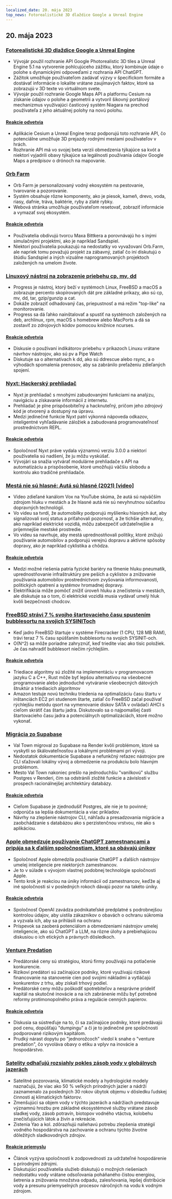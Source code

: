 ```yaml
---
localized_date: 20. mája 2023
top_news: Fotorealistické 3D dlaždice Google a Unreal Engine
---
```




## 20. mája 2023

### [Fotorealistické 3D dlaždice Google a Unreal Engine](https://nilsbakker.nl/portfolio/3d-tiles/)

- Vývojár použil rozhranie API Google Photorealistic 3D tiles a Unreal Engine 5.1 na vytvorenie pohlcujúceho zážitku, ktorý kombinuje údaje o polohe s dynamickými odpoveďami z rozhrania API ChatGPT.
- Zážitok umožňuje používateľom zadávať výzvy v špecifickom formáte a dostávať informácie o lokalite vrátane zaujímavých faktov, ktoré sa zobrazujú v 3D texte vo virtuálnom svete.
- Vývojár použil rozhranie Google Maps API a platformu Cesium na získanie údajov o polohe a geometrii a vytvoril šikovný portálový mechanizmus využívajúci časticový systém Niagara na prechod používateľa z jeho aktuálnej polohy na novú polohu.

#### [Reakcie odvetvia](http://news.ycombinator.com/item?id=36000631)

- Aplikácie Cesium a Unreal Engine teraz podporujú toto rozhranie API, čo potenciálne umožňuje 3D prejazdy rodnými mestami používateľov v hrách.
- Rozhranie API má vo svojej beta verzii obmedzenia týkajúce sa kvót a niektorí vyjadrili obavy týkajúce sa legálnosti používania údajov Google Maps a predpisov o drónoch na mapovanie.

### [Orb Farm](https://orb.farm/)

- Orb Farm je personalizovaný vodný ekosystém na pestovanie, tvarovanie a pozorovanie.
- Systém obsahuje rôzne komponenty, ako je piesok, kameň, drevo, voda, riasy, dafnie, tráva, baktérie, ryby a zlaté rybky.
- Webová stránka umožňuje používateľom resetovať, zobraziť informácie a vymazať svoj ekosystém.

#### [Reakcie odvetvia](http://news.ycombinator.com/item?id=35999835)

- Používatelia obdivujú tvorcu Maxa Bittkera a porovnávajú ho s inými simulačnými projektmi, ako je napríklad Sandspiel.
- Niektorí používatelia poukazujú na nedostatky vo vyvažovaní Orb.Farm, ale napriek tomu považujú projekt za zábavný, zatiaľ čo iní diskutujú o štúdiu Sandspiel a iných vizuálne naprogramovaných projektoch založených na umelom živote.

### [Linuxový nástroj na zobrazenie priebehu cp, mv, dd](https://github.com/Xfennec/progress)

- Progress je nástroj, ktorý beží v systémoch Linux, FreeBSD a macOS a zobrazuje percento skopírovaných dát pre základné príkazy, ako sú cp, mv, dd, tar, gzip/gunzip a cat.
- Dokáže zobraziť odhadovaný čas, priepustnosť a má režim "top-like" na monitorovanie.
- Progress sa dá ľahko nainštalovať a spustiť na systémoch založených na deb, archlinux, rpm, macOS s homebrew alebo MacPorts a dá sa zostaviť zo zdrojových kódov pomocou knižnice ncurses.

#### [Reakcie odvetvia](http://news.ycombinator.com/item?id=36000407)

- Diskusie o používaní indikátorov priebehu v príkazoch Linuxu vrátane návrhov nástrojov, ako sú pv a Pipe Watch
- Diskutuje sa o alternatívach k dd, ako sú ddrescue alebo rsync, a o výhodách spomalenia prenosov, aby sa zabránilo preťaženiu zdieľaných spojení.

### [Nyxt: Hackerský prehliadač](https://nyxt.atlas.engineer/)

- Nyxt je prehliadač s mnohými zabudovanými funkciami na analýzu, navigáciu a získavanie informácií z internetu.
- Prehliadač je plne prispôsobiteľný a hacknuteľný, pričom jeho zdrojový kód je otvorený a dostupný na úpravu.
- Medzi jedinečné funkcie Nyxt patrí výkonná nápoveda odkazov, inteligentné vyhľadávanie záložiek a zabudovaná programovateľnosť prostredníctvom REPL.

#### [Reakcie odvetvia](http://news.ycombinator.com/item?id=36006423)

- Spoločnosť Nyxt práve vydala významnú verziu 3.0.0 a niektorí používatelia sú nadšení, že ju môžu vyskúšať.
- Vývojári sa snažia vytvárať modulárne prehliadače s API na automatizáciu a prispôsobenie, ktoré umožňujú väčšiu slobodu a kontrolu ako tradičné prehliadače.

### [Mestá nie sú hlasné: Autá sú hlasné (2021) [video]](https://www.youtube.com/watch?v=CTV-wwszGw8)

- Video zdieľané kanálom Vox na YouTube skúma, že autá sú najväčším zdrojom hluku v mestách a že hlasné autá nie sú nevyhnutnou súčasťou dopravných technológií.
- Vo videu sa tvrdí, že automobilky podporujú myšlienku hlasných áut, aby signalizovali svoj status a priťahovali pozornosť, a že tichšie alternatívy, ako napríklad elektrické vozidlá, môžu zabezpečiť udržateľnejšie a príjemnejšie mestské prostredie.
- Vo videu sa navrhuje, aby mestá uprednostňovali politiky, ktoré znižujú používanie automobilov a podporujú verejnú dopravu a aktívne spôsoby dopravy, ako je napríklad cyklistika a chôdza.

#### [Reakcie odvetvia](http://news.ycombinator.com/item?id=35999950)

- Medzi možné riešenia patria fyzické bariéry na tlmenie hluku pneumatík, uprednostňovanie infraštruktúry pre peších a cyklistov a znižovanie používania automobilov prostredníctvom zvyšovania informovanosti, politických opatrení a systémov hromadnej dopravy.
- Elektrifikácia môže pomôcť znížiť úroveň hluku a znečistenia v mestách, ale diskutuje sa o tom, či elektrické vozidlá musia vydávať umelý hluk kvôli bezpečnosti chodcov.

### [FreeBSD strávi 7 % svojho štartovacieho času spustením bubblesortu na svojich SYSINIToch](https://twitter.com/cperciva/status/1659558311920914432)

- Keď jadro FreeBSD štartuje v systéme Firecracker (1 CPU, 128 MB RAM), trávi teraz 7 % času spúšťaním bubblesortu na svojich SYSINIT-och.
- O(N^2) sa môže poriadne zahryznúť, keď triedite viac ako tisíc položiek. Je čas nahradiť bubblesort niečím rýchlejším.

#### [Reakcie odvetvia](http://news.ycombinator.com/item?id=36002574)

- Triediace algoritmy sú zložité na implementáciu v programovacom jazyku C a C++, Rust môže byť lepšou alternatívou na všeobecné programovanie alebo jednoduché vytváranie všeobecných dátových štruktúr a triediacich algoritmov
- Amazon testuje novú techniku triedenia na optimalizáciu času štartu v inštanciách EC2 pri studenom štarte, zatiaľ čo FreeBSD začal používať rýchlejšiu metódu qsort na vymenovanie diskov SATA v ovládači AHCI s cieľom skrátiť čas štartu jadra. Diskutovalo sa o najpomalšej časti štartovacieho času jadra a potenciálnych optimalizáciách, ktoré možno vykonať.

### [Migrácia zo Supabase](https://blog.val.town/blog/migrating-from-supabase)

- Val Town migroval zo Supabase na Render kvôli problémom, ktoré sa vyskytli so škálovateľnosťou a lokálnymi problémami pri vývoji.
- Nedostatok dokumentácie Supabase a nefunkčný reťazec nástrojov pre CLI sťažovali lokálny vývoj a obmedzenie na produkciu bolo hlavným problémom.
- Mesto Val Town nakoniec prešlo na jednoduchšiu "vanilkovú" službu Postgres v Renderi, čím sa odstránili zložité funkcie a závislosti v prospech racionálnejšej architektúry databázy.

#### [Reakcie odvetvia](http://news.ycombinator.com/item?id=36004925)

- Cieľom Supabase je zjednodušiť Postgres, ale nie je to povinné; odporúča sa lepšia dokumentácia a viac príkladov.
- Návrhy na zlepšenie nástrojov CLI, náhľadu a presadzovania migrácie a zaobchádzanie s databázou ako s perzistenčnou vrstvou, nie ako s aplikáciou.

### [Apple obmedzuje používanie ChatGPT zamestnancami a pripája sa k ďalším spoločnostiam, ktoré sa obávajú únikov](https://www.wsj.com/articles/apple-restricts-use-of-chatgpt-joining-other-companies-wary-of-leaks-d44d7d34)

- Spoločnosť Apple obmedzila používanie ChatGPT a ďalších nástrojov umelej inteligencie pre niektorých zamestnancov.
- Je to v súlade s vývojom vlastnej podobnej technológie spoločnosti Apple.
- Tento krok je reakciou na úniky informácií od zamestnancov, keďže aj iné spoločnosti si v posledných rokoch dávajú pozor na takéto úniky.

#### [Reakcie odvetvia](http://news.ycombinator.com/item?id=36000079)

- Spoločnosť OpenAI zavádza podnikateľské predplatné s podrobnejšou kontrolou údajov, aby uistila zákazníkov o obavách o ochranu súkromia a vyzvala ich, aby sa prihlásili na ochranu
- Príspevok sa zaoberá potenciálom a obmedzeniami nástrojov umelej inteligencie, ako sú ChatGPT a LLM, na rôzne úlohy a prebiehajúcou diskusiou o ich etických a právnych dôsledkoch.

### [Venture Predation](https://papers.ssrn.com/sol3/papers.cfm?abstract_id=4437360)

- Predátorské ceny sú stratégiou, ktorú firmy používajú na potlačenie konkurencie.
- Rizikoví predátori sú začínajúce podniky, ktoré využívajú rizikové financovanie na stanovenie cien pod svojimi nákladmi a vytláčajú konkurentov z trhu, aby získali trhový podiel.
- Predátorské ceny môžu poškodiť spotrebiteľov a nesprávne prideliť kapitál na skutočné inovácie a na ich zabránenie môžu byť potrebné reformy protimonopolného práva a regulácie cenných papierov.

#### [Reakcie odvetvia](http://news.ycombinator.com/item?id=36003096)

- Diskusia sa sústreďuje na to, či sa začínajúce podniky, ktoré predávajú pod cenu, dopúšťajú "dumpingu" a či je to jedinečné pre spoločnosti podporované rizikovým kapitálom.
- Prudký nárast dopytu po "jednorožcoch" viedol k snahe o "venture predation", čo vyvoláva obavy o etiku a vplyv na inovácie a hospodárstvo.

### [Satelity odhaľujú rozsiahly pokles zásob vody v globálnych jazerách](https://www.science.org/doi/10.1126/science.abo2812)

- Satelitné pozorovania, klimatické modely a hydrologické modely naznačujú, že viac ako 50 % veľkých prírodných jazier a nádrží zaznamenalo za posledných 30 rokov úbytok objemu v dôsledku ľudskej činnosti aj klimatických faktorov.
- Zmenšujúci sa objem vody v týchto jazerách a nádržiach predstavuje významnú hrozbu pre základné ekosystémové služby vrátane zásob sladkej vody, zásob potravín, biotopov vodného vtáctva, kolobehu znečisťujúcich látok a živín a rekreácie.
- Zistenia Yao a kol. zdôrazňujú naliehavú potrebu zlepšenia stratégií vodného hospodárstva na zachovanie a ochranu týchto životne dôležitých sladkovodných zdrojov.

#### [Reakcie priemyslu](http://news.ycombinator.com/item?id=35999438)

- Článok vyzýva spoločnosti k zodpovednosti za udržateľné hospodárenie s prírodnými zdrojmi.
- Diskutujúci používatelia služieb diskutujú o možných riešeniach nedostatku vody vrátane odsoľovania poháňaného čistou energiou, šetrenia a znižovania množstva odpadu, zalesňovania, lepšej distribúcie vody a presunu priemyselných procesov náročných na vodu k vodným zdrojom.


